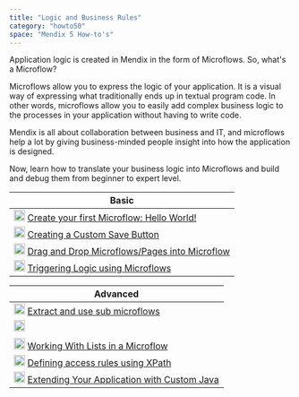 ```yaml
---
title: "Logic and Business Rules"
category: "howto50"
space: "Mendix 5 How-to's"
---
```

Application logic is created in Mendix in the form of Microflows. So, what's a Microflow?

Microflows allow you to express the logic of your application. It is a visual way of expressing what traditionally ends up in textual program code. In other words, microflows allow you to easily add complex business logic to the processes in your application without having to write code.

Mendix is all about collaboration between business and IT, and microflows help a lot by giving business-minded people insight into how the application is designed.

Now, learn how to translate your business logic into Microflows and build and debug them from beginner to expert level.

<table><thead><tr><th class="highlight-blue confluenceTh" data-highlight-colour="blue">Basic</th></tr></thead><tbody><tr><td colspan="1" class="confluenceTd"><a href="8784287"><img class="confluence-embedded-image confluence-thumbnail" alt="How-To" width="20" src="attachments/8783163/8946558.png" data-image-src="attachments/8783163/8946558.png"></a> <a href="8784287">Create your first Microflow: Hello World!</a>&nbsp;</td></tr><tr><td colspan="1" class="confluenceTd"><a href="Creating+a+Custom+Save+Button"><img class="confluence-embedded-image confluence-thumbnail" alt="How-To" width="20" src="attachments/8783163/8946558.png" data-image-src="attachments/8783163/8946558.png"></a> <a href="Creating+a+Custom+Save+Button">Creating a Custom Save Button</a></td></tr><tr><td colspan="1" class="confluenceTd"><a href="8782557"><img class="confluence-embedded-image confluence-thumbnail" alt="How-To" width="20" src="attachments/8783163/8946558.png" data-image-src="attachments/8783163/8946558.png"></a> <a href="8782557">Drag and Drop Microflows/Pages into Microflow</a></td></tr><tr><td class="confluenceTd"><a href="Triggering+Logic+using+Microflows"><img class="confluence-embedded-image confluence-thumbnail" alt="How-To" width="20" src="attachments/8783163/8946558.png" data-image-src="attachments/8783163/8946558.png"></a> <a href="Triggering+Logic+using+Microflows">Triggering Logic using Microflows</a></td></tr></tbody></table><table><thead><tr><th class="highlight-blue confluenceTh" data-highlight-colour="blue">Advanced</th></tr></thead><tbody><tr><td colspan="1" class="confluenceTd"><span><a href="Extract+and+use+sub+microflows"><img class="confluence-embedded-image confluence-thumbnail" alt="How-To" width="20" src="attachments/8783163/8946558.png" data-image-src="attachments/8783163/8946558.png"></a> <a href="Extract+and+use+sub+microflows">Extract and use sub microflows</a></span></td></tr><tr><td colspan="1" class="confluenceTd"><a href="Extract+and+use+sub+microflows"><img class="confluence-embedded-image confluence-thumbnail" alt="How-To" width="20" src="attachments/8783163/8946558.png" data-image-src="attachments/8783163/8946558.png"></a></td></tr><tr><td colspan="1" class="confluenceTd"></td></tr><tr><td colspan="1" class="confluenceTd"><a href="Working+With+Lists+in+a+Microflow"><img class="confluence-embedded-image confluence-thumbnail" alt="How-To" width="20" src="attachments/8783163/8946558.png" data-image-src="attachments/8783163/8946558.png"></a> <a href="Working+With+Lists+in+a+Microflow">Working With Lists in a Microflow</a><a href="/howto50/Working+With+Lists+in+a+Microflow" rel="nofollow"></a></td></tr><tr><td colspan="1" class="confluenceTd"><a href="Defining+access+rules+using+XPath"><img class="confluence-embedded-image confluence-thumbnail" width="20" src="attachments/8783161/8946556.png" data-image-src="attachments/8783161/8946556.png"></a> <a href="Defining+access+rules+using+XPath">Defining access rules using XPath</a></td></tr><tr><td colspan="1" class="confluenceTd"><a href="Extending+Your+Application+with+Custom+Java"><img class="confluence-embedded-image confluence-thumbnail" alt="How-To" width="20" src="attachments/8783163/8946558.png" data-image-src="attachments/8783163/8946558.png"></a> <a href="Extending+Your+Application+with+Custom+Java">Extending Your Application with Custom Java</a></td></tr></tbody></table>